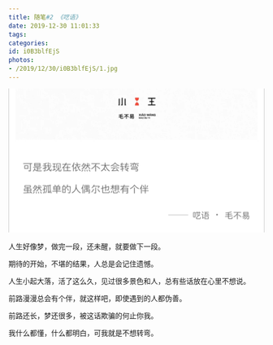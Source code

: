 ```yaml
---
title: 随笔#2 《呓语》
date: 2019-12-30 11:01:33
tags:
categories:
id: i0B3blfEjS
photos:
- /2019/12/30/i0B3blfEjS/1.jpg
---
```

![](随笔-2/1.jpg)

人生好像梦，做完一段，还未醒，就要做下一段。

期待的开始，不堪的结果，人总是会记住遗憾。

人生小起大落，活了这么久，见过很多景色和人，总有些话放在心里不想说。

前路漫漫总会有个伴，就这样吧，即使遇到的人都伪善。

前路还长，梦还很多，被这话欺骗的何止你我。

我什么都懂，什么都明白，可我就是不想转弯。




